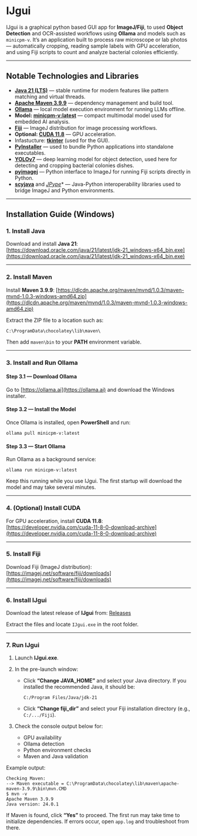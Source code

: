 # IJgui

IJgui is a graphical python based GUI app for **ImageJ/Fiji**, to used **Object Detection** and OCR-assisted workflows using **Ollama** and models such as `minicpm-v`.
It’s an application built to process raw microscope or lab photos — automatically cropping, reading sample labels with GPU acceleration, and using Fiji scripts to count and analyze bacterial colonies efficiently.

---

## Notable Technologies and Libraries

* **[Java 21 (LTS)](https://www.oracle.com/java/technologies/javase/jdk21-archive-downloads.html)** — stable runtime for modern features like pattern matching and virtual threads.
* **[Apache Maven 3.9.9](https://maven.apache.org/)** — dependency management and build tool.
* **[Ollama](https://ollama.ai)** — local model execution environment for running LLMs offline.
* **Model: [minicpm-v:latest](https://ollama.ai/library/minicpm-v)** — compact multimodal model used for embedded AI analysis.
* **[Fiji](https://imagej.net/software/fiji/)** — ImageJ distribution for image processing workflows.
* **Optional: [CUDA 11.8](https://developer.nvidia.com/cuda-11-8-0-download-archive)** — GPU acceleration.
* Infastucture: **[tkinter](https://docs.python.org/3/library/tkinter.html)** (used for the GUI).
* **[PyInstaller](https://pypi.org/project/pyinstaller/)** — used to bundle Python applications into standalone executables.
* **[YOLOv7](https://github.com/WongKinYiu/yolov7)** — deep learning model for object detection, used here for detecting and cropping bacterial colonies dishes. 
* **[pyimagej](https://pypi.org/project/pyimagej/)** — Python interface to ImageJ for running Fiji scripts directly in Python.
* **[scyjava](https://pypi.org/project/scyjava/)** and *[JPype](https://pypi.org/project/jpype1/)** — Java-Python interoperability libraries used to bridge ImageJ and Python environments.

---

## Installation Guide (Windows)

### 1. Install Java

Download and install **Java 21**:
[https://download.oracle.com/java/21/latest/jdk-21_windows-x64_bin.exe](https://download.oracle.com/java/21/latest/jdk-21_windows-x64_bin.exe)

---

### 2. Install Maven

Install **Maven 3.9.9**:
[https://dlcdn.apache.org/maven/mvnd/1.0.3/maven-mvnd-1.0.3-windows-amd64.zip](https://dlcdn.apache.org/maven/mvnd/1.0.3/maven-mvnd-1.0.3-windows-amd64.zip)

Extract the ZIP file to a location such as:

```
C:\ProgramData\chocolatey\lib\maven\
```

Then add `maven\bin` to your **PATH** environment variable.

---

### 3. Install and Run Ollama

#### Step 3.1 — Download Ollama

Go to [https://ollama.ai](https://ollama.ai) and download the Windows installer.

#### Step 3.2 — Install the Model

Once Ollama is installed, open **PowerShell** and run:

```
ollama pull minicpm-v:latest
```

#### Step 3.3 — Start Ollama

Run Ollama as a background service:

```
ollama run minicpm-v:latest
```

Keep this running while you use IJgui. The first startup will download the model and may take several minutes.

---

### 4. (Optional) Install CUDA

For GPU acceleration, install **CUDA 11.8**:
[https://developer.nvidia.com/cuda-11-8-0-download-archive](https://developer.nvidia.com/cuda-11-8-0-download-archive)

---

### 5. Install Fiji

Download Fiji (ImageJ distribution):
[https://imagej.net/software/fiji/downloads](https://imagej.net/software/fiji/downloads)

---

### 6. Install IJgui

Download the latest release of **IJgui** from:
[Releases](https://github.com/UberSurgeon/ImageJ_bacterial_counting_GUI/releases)

Extract the files and locate `IJgui.exe` in the root folder.

---

### 7. Run IJgui

1. Launch **IJgui.exe**.
2. In the pre-launch window:

   * Click **“Change JAVA_HOME”** and select your Java directory.
     If you installed the recommended Java, it should be:

     ```
     C:/Program Files/Java/jdk-21
     ```
   * Click **“Change fiji_dir”** and select your Fiji installation directory (e.g., `C:/.../Fiji`).
3. Check the console output below for:

   * GPU availability
   * Ollama detection
   * Python environment checks
   * Maven and Java validation

Example output:

```
Checking Maven:
--> Maven executable = C:\ProgramData\chocolatey\lib\maven\apache-maven-3.9.9\bin\mvn.CMD
$ mvn -v
Apache Maven 3.9.9
Java version: 24.0.1
```

If Maven is found, click **“Yes”** to proceed.
The first run may take time to initialize dependencies.
If errors occur, open `app.log` and troubleshoot from there.
